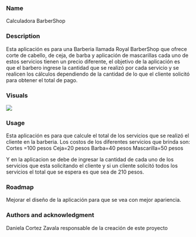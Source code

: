
### Name
Calculadora BarberShop

### Description
Esta aplicación es para una Barberia llamada Royal BarberShop que ofrece corte de cabello, de ceja, de barba y aplicación de mascarillas cada uno de estos servicios tienen un precio diferente, el objetivo de la aplicación es que el barbero ingrese la cantidad que se realizó por cada servicio y se realicen los cálculos dependiendo de la cantidad de lo que el cliente solicitó para obtener el total de pago.


### Visuals
![](captura_aplicacion.png)


### Usage
Esta aplicación es para que calcule el total de los servicios que se realizó el cliente en la barberia. Los costos de los diferentes servicios que brinda son:
Cortes =100 pesos
Ceja=20 pesos
Barba=40 pesos
Mascarilla=50 pesos
 
Y en la aplicacion se debe de ingresar la cantidad de cada uno de los servicios que esta solicitando el cliente y si un cliente solicitó todos los servicios el total que se espera es que sea de 210 pesos.


### Roadmap

Mejorar el diseño de la aplicación para que se vea con mejor apariencia.



### Authors and acknowledgment

Daniela Cortez Zavala responsable de la creación de este proyecto
